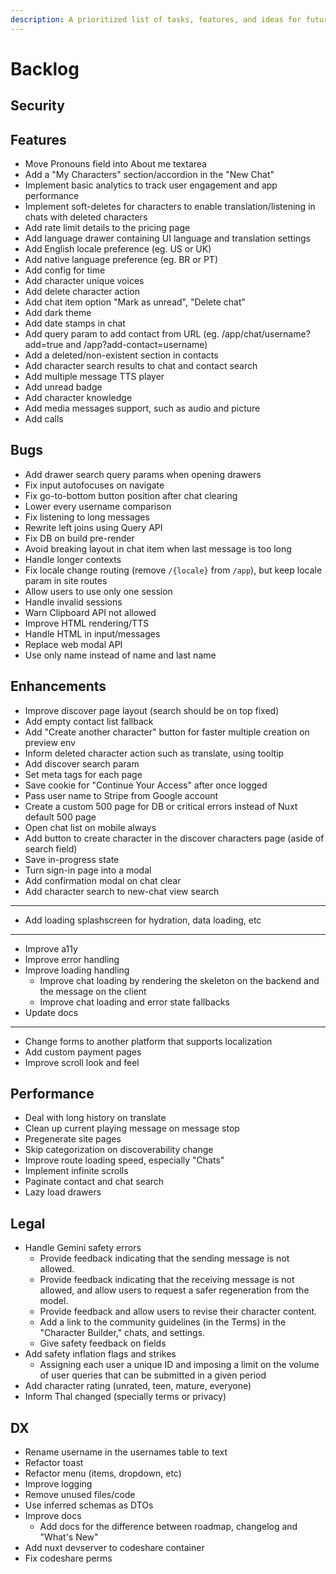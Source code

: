 ```yaml
---
description: A prioritized list of tasks, features, and ideas for future development.
---
```


# Backlog

## Security

## Features

- Move Pronouns field into About me textarea
- Add a "My Characters" section/accordion in the "New Chat"
- Implement basic analytics to track user engagement and app performance
- Implement soft-deletes for characters to enable translation/listening in chats with deleted characters
- Add rate limit details to the pricing page
- Add language drawer containing UI language and translation settings
- Add English locale preference (eg. US or UK)
- Add native language preference (eg. BR or PT)
- Add config for time
- Add character unique voices
- Add delete character action
- Add chat item option "Mark as unread", "Delete chat"
- Add dark theme
- Add date stamps in chat
- Add query param to add contact from URL (eg. /app/chat/username?add=true and /app?add-contact=username)
- Add a deleted/non-existent section in contacts
- Add character search results to chat and contact search
- Add multiple message TTS player
- Add unread badge
- Add character knowledge
- Add media messages support, such as audio and picture
- Add calls

## Bugs

- Add drawer search query params when opening drawers
- Fix input autofocuses on navigate
- Fix go-to-bottom button position after chat clearing
- Lower every username comparison
- Fix listening to long messages
- Rewrite left joins using Query API
- Fix DB on build pre-render
- Avoid breaking layout in chat item when last message is too long
- Handle longer contexts
- Fix locale change routing (remove `/{locale}` from `/app`), but keep locale param in site routes
- Allow users to use only one session
- Handle invalid sessions
- Warn Clipboard API not allowed
- Improve HTML rendering/TTS
- Handle HTML in input/messages
- Replace web modal API
- Use only name instead of name and last name

## Enhancements

- Improve discover page layout (search should be on top fixed)
- Add empty contact list fallback
- Add "Create another character" button for faster multiple creation on preview env
- Inform deleted character action such as translate, using tooltip
- Add discover search param
- Set meta tags for each page
- Save cookie for "Continue Your Access" after once logged
- Pass user name to Stripe from Google account
- Create a custom 500 page for DB or critical errors instead of Nuxt default 500 page
- Open chat list on mobile always
- Add button to create character in the discover characters page (aside of search field)
- Save in-progress state
- Turn sign-in page into a modal
- Add confirmation modal on chat clear
- Add character search to new-chat view search
- ---
- Add loading splashscreen for hydration, data loading, etc
- ---
- Improve a11y
- Improve error handling
- Improve loading handling
  - Improve chat loading by rendering the skeleton on the backend and the message on the client
  - Improve chat loading and error state fallbacks
- Update docs
- ---
- Change forms to another platform that supports localization
- Add custom payment pages
- Improve scroll look and feel

## Performance

- Deal with long history on translate
- Clean up current playing message on message stop
- Pregenerate site pages
- Skip categorization on discoverability change
- Improve route loading speed, especially "Chats"
- Implement infinite scrolls
- Paginate contact and chat search
- Lazy load drawers

## Legal

- Handle Gemini safety errors
  - Provide feedback indicating that the sending message is not allowed.
  - Provide feedback indicating that the receiving message is not allowed, and allow users to request a safer regeneration from the model.
  - Provide feedback and allow users to revise their character content.
  - Add a link to the community guidelines (in the Terms) in the "Character Builder," chats, and settings.
  - Give safety feedback on fields
- Add safety inflation flags and strikes
  - Assigning each user a unique ID and imposing a limit on the volume of user queries that can be submitted in a given period
- Add character rating (unrated, teen, mature, everyone)
- Inform Thal changed (specially terms or privacy)

## DX

- Rename username in the usernames table to text
- Refactor toast
- Refactor menu (items, dropdown, etc)
- Improve logging
- Remove unused files/code
- Use inferred schemas as DTOs
- Improve docs
  - Add docs for the difference between roadmap, changelog and "What's New"
- Add nuxt devserver to codeshare container
- Fix codeshare perms
